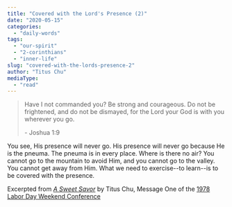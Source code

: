 ```yaml
---
title: "Covered with the Lord's Presence (2)"
date: "2020-05-15"
categories: 
  - "daily-words"
tags: 
  - "our-spirit"
  - "2-corinthians"
  - "inner-life"
slug: "covered-with-the-lords-presence-2"
author: "Titus Chu"
mediaType: 
  - "read"
---
```


> Have I not commanded you? Be strong and courageous. Do not be frightened, and do not be dismayed, for the Lord your God is with you wherever you go.
> 
> \- Joshua 1:9

You see, His presence will never go. His presence will never go because He is the pneuma. The pneuma is in every place. Where is there no air? You cannot go to the mountain to avoid Him, and you cannot go to the valley. You cannot get away from Him. What we need to exercise--to learn--is to be covered with the presence.

Excerpted from _[A Sweet Savor](https://www.asweetsavor.org/a-sweet-savor/)_ by Titus Chu, Message One of the [1978 Labor Day Weekend Conference](https://www.asweetsavor.org/1978-labor-day-weekend-conference/)
